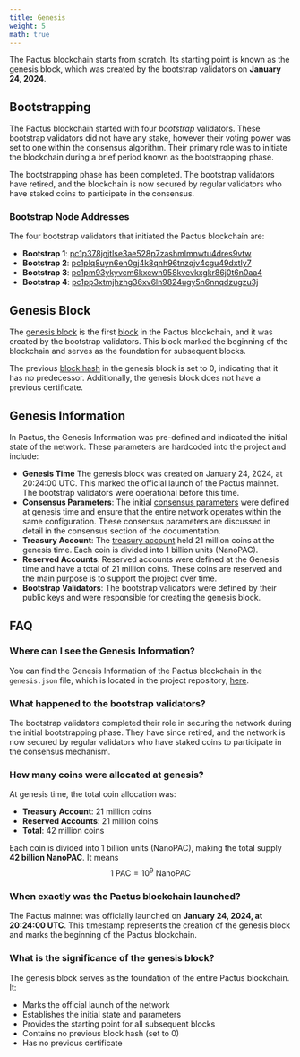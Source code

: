 ```yaml
---
title: Genesis
weight: 5
math: true
---
```


The Pactus blockchain starts from scratch.
Its starting point is known as the genesis block, which was created by the bootstrap validators on **January 24, 2024**.

## Bootstrapping

The Pactus blockchain started with four _bootstrap_ validators.
These bootstrap validators did not have any stake, however their voting power was set to one within the consensus algorithm.
Their primary role was to initiate the blockchain during a brief period known as the bootstrapping phase.

The bootstrapping phase has been completed. The bootstrap validators have retired, and
the blockchain is now secured by regular validators who have staked coins to participate in the consensus.

### Bootstrap Node Addresses

The four bootstrap validators that initiated the Pactus blockchain are:

- **Bootstrap 1**: [pc1p378jgjtlse3ae528p7zashmlmnwtu4dres9vtw](https://pacviewer.com/address/pc1p378jgjtlse3ae528p7zashmlmnwtu4dres9vtw)
- **Bootstrap 2**: [pc1plq8uyn6en0gj4k8qnh96tnzqjv4cgu49dxtly7](https://pacviewer.com/address/pc1plq8uyn6en0gj4k8qnh96tnzqjv4cgu49dxtly7)
- **Bootstrap 3**: [pc1pm93ykyvcm6kxewn958kvevkxgkr86j0t6n0aa4](https://pacviewer.com/address/pc1pm93ykyvcm6kxewn958kvevkxgkr86j0t6n0aa4)
- **Bootstrap 4**: [pc1pp3xtmjhzhg36xv6ln9824ugy5n6nnqdzugzu3j](https://pacviewer.com/address/pc1pp3xtmjhzhg36xv6ln9824ugy5n6nnqdzugzu3j)

## Genesis Block

The [genesis block](https://pacviewer.com/block/1) is
the first [block](/protocol/blockchain/block/) in the Pactus blockchain,
and it was created by the bootstrap validators.
This block marked the beginning of the blockchain and serves as the foundation for subsequent blocks.

The previous [block hash](/protocol/blockchain/block/#block-hash) in the genesis block is set to 0,
indicating that it has no predecessor.
Additionally, the genesis block does not have a previous certificate.

## Genesis Information

In Pactus, the Genesis Information was pre-defined and indicated the initial state of the network.
These parameters are hardcoded into the project and include:

- **Genesis Time** The genesis block was created on January 24, 2024, at 20:24:00 UTC.
  This marked the official launch of the Pactus mainnet. The bootstrap validators were operational before this time.
- **Consensus Parameters**: The initial [consensus parameters](/protocol/consensus/parameters)
  were defined at genesis time and ensure that the entire network operates within the same configuration.
  These consensus parameters are discussed in detail in the consensus section of the documentation.
- **Treasury Account**: The [treasury account](/protocol/blockchain/account/#treasury-account)
  held 21 million coins at the genesis time. Each coin is divided into 1 billion units (NanoPAC).
- **Reserved Accounts**: Reserved accounts were defined at the Genesis time and have a total of 21 million coins.
  These coins are reserved and the main purpose is to support the project over time.
- **Bootstrap Validators**: The bootstrap validators were defined by their public keys and
  were responsible for creating the genesis block.

## FAQ

### Where can I see the Genesis Information?

You can find the Genesis Information of the Pactus blockchain in the `genesis.json` file,
which is located in the project repository,
[here](https://github.com/pactus-project/pactus/blob/main/genesis/mainnet.json).

### What happened to the bootstrap validators?

The bootstrap validators completed their role in securing the network during the initial bootstrapping phase.
They have since retired, and the network is now secured by regular validators who
have staked coins to participate in the consensus mechanism.

### How many coins were allocated at genesis?

At genesis time, the total coin allocation was:

- **Treasury Account**: 21 million coins
- **Reserved Accounts**: 21 million coins
- **Total**: 42 million coins

Each coin is divided into 1 billion units (NanoPAC), making the total supply **42 billion NanoPAC**.
It means
$$ 1 \text{ PAC} = 10^9 \text{ NanoPAC} $$

### When exactly was the Pactus blockchain launched?

The Pactus mainnet was officially launched on **January 24, 2024, at 20:24:00 UTC**.
This timestamp represents the creation of the genesis block and marks the beginning of the Pactus blockchain.

### What is the significance of the genesis block?

The genesis block serves as the foundation of the entire Pactus blockchain. It:

- Marks the official launch of the network
- Establishes the initial state and parameters
- Provides the starting point for all subsequent blocks
- Contains no previous block hash (set to 0)
- Has no previous certificate
